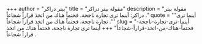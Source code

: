 +++
author = "بيتر دراكر"
title = "مقولة بيتر دراكر"
description = "مقولة بيتر دراكر: أينما ترى تجارة ناجحة، فحتماً هناك من اتخذ قراراً شجاعاً ."
quote = '''أينما ترى تجارة ناجحة، فحتماً هناك من اتخذ قراراً شجاعاً .'''
slug = "أينما-ترى-تجارة-ناجحة-فحتماً-هناك-من-اتخذ-قراراً-شجاعاً"
+++
أينما ترى تجارة ناجحة، فحتماً هناك من اتخذ قراراً شجاعاً .
